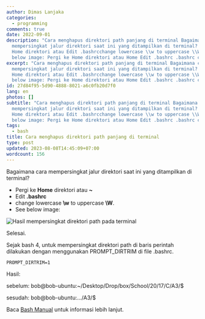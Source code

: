 ```yaml
---
author: Dimas Lanjaka
categories:
  - programming
comments: true
date: 2022-09-01
description: "Cara menghapus direktori path panjang di terminal Bagaimana cara
  mempersingkat jalur direktori saat ini yang ditampilkan di terminal? Pergi ke
  Home direktori atau Edit .bashrcchange lowercase \\w to uppercase \\W.See
  below image: Pergi ke Home direktori atau Home Edit .bashrc .bashrc change lo"
excerpt: "Cara menghapus direktori path panjang di terminal Bagaimana cara
  mempersingkat jalur direktori saat ini yang ditampilkan di terminal? Pergi ke
  Home direktori atau Edit .bashrcchange lowercase \\w to uppercase \\W.See
  below image: Pergi ke Home direktori atau Home Edit .bashrc .bashrc change lo"
id: 27d84f95-5d90-4888-8021-a6c0fb20d7f0
lang: en
photos: []
subtitle: "Cara menghapus direktori path panjang di terminal Bagaimana cara
  mempersingkat jalur direktori saat ini yang ditampilkan di terminal? Pergi ke
  Home direktori atau Edit .bashrcchange lowercase \\w to uppercase \\W.See
  below image: Pergi ke Home direktori atau Home Edit .bashrc .bashrc change lo"
tags:
  - bash
title: Cara menghapus direktori path panjang di terminal
type: post
updated: 2023-08-08T14:45:09+07:00
wordcount: 156
---
```


Bagaimana cara mempersingkat jalur direktori saat ini yang ditampilkan di terminal? 

- Pergi ke **Home** direktori atau **~**
- Edit **.bashrc**
- change lowercase **\w** to uppercase **\W**.
- See below image:

![Hasil mempersingkat direktori path pada terminal](https://user-images.githubusercontent.com/12471057/197099003-41e4e0c3-8f3b-43bb-af66-466956a1d9a0.png)

Selesai.

Sejak bash 4, untuk mempersingkat direktori path di baris perintah dilakukan dengan menggunakan PROMPT_DIRTRIM di file .bashrc.
```properties
PROMPT_DIRTRIM=1
```
Hasil:

sebelum: bob@bob-ubuntu:~/Desktop/Drop/box/School/20/17/C/A3/$

sesudah: bob@bob-ubuntu:.../A3/$

Baca [Bash Manual](https://www.gnu.org/software/bash/manual/html_node/Bash-Variables.html#index-PROMPT_005fDIRTRIM) untuk informasi lebih lanjut.

